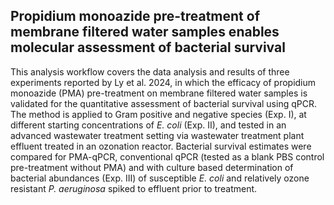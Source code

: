 ## Propidium monoazide pre-treatment of membrane filtered water samples enables molecular assessment of bacterial survival

This analysis workflow covers the data analysis and results of three experiments reported by Ly et al. 2024, in which the efficacy of propidium monoazide (PMA) pre-treatment on membrane filtered water samples is validated for the quantitative assessment of bacterial survival using qPCR. The method is applied to Gram positive and negative species (Exp. I), at different starting concentrations of *E. coli* (Exp. II), and tested in an advanced wastewater treatment setting via wastewater treatment plant effluent treated in an ozonation reactor. Bacterial survival estimates were compared for PMA-qPCR, conventional qPCR (tested as a blank PBS control pre-treatment without PMA) and with culture based determination of bacterial abundances (Exp. III) of susceptible *E. coli* and relatively ozone resistant *P. aeruginosa* spiked to effluent prior to treatment.
